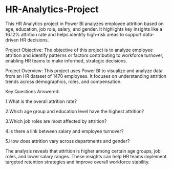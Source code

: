 # HR-Analytics-Project
This HR Analytics project in Power BI analyzes employee attrition based on age, education, job role, salary, and gender. It highlights key insights like a 16.12% attrition rate and helps identify high-risk areas to support data-driven HR decisions.


Project Objective:
The objective of this project is to analyze employee attrition and identify patterns or factors contributing to workforce turnover, enabling HR teams to make informed, strategic decisions.

Project Overview:
This project uses Power BI to visualize and analyze data from an HR dataset of 1470 employees. It focuses on understanding attrition trends across demographics, roles, and compensation.

Key Questions Answered:

 1.What is the overall attrition rate?

 2.Which age group and education level have the highest attrition?

 3.Which job roles are most affected by attrition?

 4.Is there a link between salary and employee turnover?

 5.How does attrition vary across departments and gender?

The analysis reveals that attrition is higher among certain age groups, job roles, and lower salary ranges. These insights can help HR teams implement targeted retention strategies and improve overall workforce stability.
